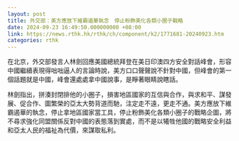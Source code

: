 ```yaml
---
layout: post
title: 外交部：美方應放下維霸遏華執念　停止粉飾美化各類小圈子戰略
date: 2024-09-23 16:49:50.000000000 +08:00
link: https://news.rthk.hk/rthk/ch/component/k2/1771681-20240923.htm
categories: rthk
---
```


在北京，外交部發言人林劍回應美國總統拜登在美日印澳四方安全對話峰會，形容中國繼續表現得咄咄逼人的言論時說，美方口口聲聲說不針對中國，但峰會的第一個話題就是中國，峰會還處處拿中國說事，是睜著眼睛說瞎話。

林劍指出，拼湊封閉排他的小圈子，損害地區國家的互信與合作，與求和平、謀發展、促合作、圖繁榮的亞太大勢背道而馳，注定走不遠，更走不通。美方應放下維霸遏華的執念，停止拿地區國家當工具，停止粉飾美化各類小圈子的戰略企圖，將不尋求強化同盟關係反對中國的表態落到實處，而不是以犧牲他國的戰略安全利益和亞太人民的福祉為代價，來謀取私利。
